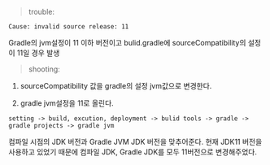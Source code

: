 > trouble:

`Cause: invalid source release: 11`

Gradle의 jvm설정이 11 이하 버전이고 bulid.gradle에 sourceCompatibility의 설정이 11일 경우 발생

> shooting:
> 
1. sourceCompatibility 값을 gradle의 설정 jvm값으로 변경한다.

2. gradle jvm설정을 11로 올린다.

`setting -> build, excution, deployment -> bulid tools -> gradle -> gradle projects -> gradle jvm`

컴파일 시점의 JDK 버전과 Gradle JVM JDK 버전을 맞추어준다. 현재 JDK11 버전을 사용하고 있었기 때문에 컴파일 JDK, Gradle JDK를 모두 11버전으로 변경해주었다.
